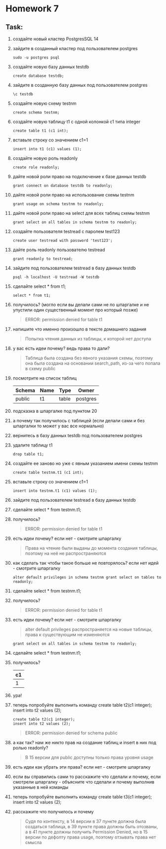 # Homework 7

## Task:

1. создайте новый кластер PostgresSQL 14

2. зайдите в созданный кластер под пользователем postgres
    ```shell
    sudo -u postgres psql
    ```

3. создайте новую базу данных testdb
    ```postgresql
    create database testdb;
    ```

4. зайдите в созданную базу данных под пользователем postgres
    ```postgresql
    \c testdb
    ```

5. создайте новую схему testnm
    ```postgresql
    create schema testnm;
    ```

6. создайте новую таблицу t1 с одной колонкой c1 типа integer
    ```postgresql
    create table t1 (c1 int);
    ```

7. вставьте строку со значением c1=1
    ```postgresql
    insert into t1 (c1) values (1);
    ```

8. создайте новую роль readonly
    ```postgresql
    create role readonly;
    ```

9. дайте новой роли право на подключение к базе данных testdb
    ```postgresql
    grant connect on database testdb to readonly;
    ```

10. дайте новой роли право на использование схемы testnm
    ```postgresql
    grant usage on schema testnm to readonly;
    ```

11. дайте новой роли право на select для всех таблиц схемы testnm
    ```postgresql
    grant select on all tables in schema testnm to readonly;
    ```

12. создайте пользователя testread с паролем test123
    ```postgresql
    create user testread with password 'test123';
    ```

13. дайте роль readonly пользователю testread
    ```postgresql
    grant readonly to testread;
    ```

14. зайдите под пользователем testread в базу данных testdb
    ```shell
    psql -h localhost -U testread -W testdb
    ```

15. сделайте select * from t1;
    ```postgresql
    select * from t1;
    ```

16. получилось? (могло если вы делали сами не по шпаргалке и не упустили один существенный момент про который позже)
    > ERROR:  permission denied for table t1

17. напишите что именно произошло в тексте домашнего задания
    > Попытка чтения данных из таблицы, к которой нет доступа 

18. у вас есть идеи почему? ведь права то дали?
    > Таблица была создана без явного указания схемы, поэтому она была создана на основании search_path, из-за чего
    попала в схему public 

19. посмотрите на список таблиц

    | Schema | Name | Type  | Owner    |
    |--------|------|-------|----------|
    | public | t1   | table | postgres |

20. подсказка в шпаргалке под пунктом 20

21. а почему так получилось с таблицей (если делали сами и без шпаргалки то может у вас все нормально)

22. вернитесь в базу данных testdb под пользователем postgres

23. удалите таблицу t1
    ```postgresql
    drop table t1;
    ```

24. создайте ее заново но уже с явным указанием имени схемы testnm
    ```postgresql
    create table testnm.t1 (c1 int);
    ```

25. вставьте строку со значением c1=1
    ```postgresql
    insert into testnm.t1 (c1) values (1);
    ```

26. зайдите под пользователем testread в базу данных testdb

27. сделайте select * from testnm.t1;

28. получилось?
    > ERROR:  permission denied for table t1

29. есть идеи почему? если нет - смотрите шпаргалку
    > Права на чтение были выданы до момента создания таблицы, поэтому на неё не распространяются

30. как сделать так чтобы такое больше не повторялось? если нет идей - смотрите шпаргалку
    ```postgresql
    alter default privileges in schema testnm grant select on tables to readonly;
    ```

31. сделайте select * from testnm.t1;

32. получилось?
    > ERROR:  permission denied for table t1

33. есть идеи почему? если нет - смотрите шпаргалку
    > alter default privileges распространяется на новые таблицы, права к существующим не изменяются
    ```postgresql
    grant select on all tables in schema testnm to readonly;
    ```

34. сделайте select * from testnm.t1;

35. получилось?

    | c1 |
    |----|
    | 1  |

36. ура!

37. теперь попробуйте выполнить команду create table t2(c1 integer); insert into t2 values (2);
    ```postgresql
    create table t2(c1 integer);
    insert into t2 values (2);
    ```
    > ERROR:  permission denied for schema public

38. а как так? нам же никто прав на создание таблиц и insert в них под ролью readonly?
    > В 15 версии для public доступны только права уровня usage

39. есть идеи как убрать эти права? если нет - смотрите шпаргалку

40. если вы справились сами то расскажите что сделали и почему, если смотрели шпаргалку - объясните что сделали и почему
выполнив указанные в ней команды

41. теперь попробуйте выполнить команду create table t3(c1 integer); insert into t2 values (2);

42. расскажите что получилось и почему
    > Судя по контексту, в 14 версии в 37 пункте должна была создаться таблица, в 39 пункте права должны быть отозваны,
    а в 41 пункте должны получить Permission Denied, но в 15 версии по дефолту права usage, поэтому отзывать права нет
    смысла
